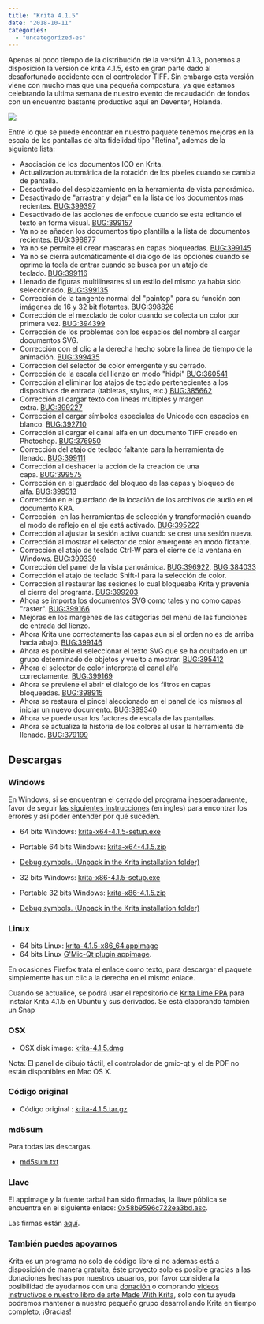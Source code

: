 ```yaml
---
title: "Krita 4.1.5"
date: "2018-10-11"
categories: 
  - "uncategorized-es"
---
```


Apenas al poco tiempo de la distribución de la versión 4.1.3, ponemos a disposición la versión de krita 4.1.5, esto en gran parte dado al desafortunado accidente con el controlador TIFF. Sin embargo esta versión viene con mucho mas que una pequeña compostura, ya que estamos celebrando la ultima semana de nuestro evento de recaudación de fondos con un encuentro bastante productivo aquí en Deventer, Holanda.

[![](/images/posts/2018/2018-fundraiser-hero2.png)](https://krita.org)

Entre lo que se puede encontrar en nuestro paquete tenemos mejoras en la escala de las pantallas de alta fidelidad tipo "Retina", ademas de la siguiente lista:

- Asociación de los documentos ICO en Krita.
- Actualización automática de la rotación de los pixeles cuando se cambia de pantalla.
- Desactivado del desplazamiento en la herramienta de vista panorámica.
- Desactivado de "arrastrar y dejar" en la lista de los documentos mas recientes. [BUG:399397](https://bugs.kde.org/show_bug.cgi?id=399397)
- Desactivado de las acciones de enfoque cuando se esta editando el texto en forma visual. [BUG:399157](https://bugs.kde.org/show_bug.cgi?id=399157)
- Ya no se añaden los documentos tipo plantilla a la lista de documentos recientes. [BUG:398877](https://bugs.kde.org/show_bug.cgi?id=398877)
- Ya no se permite el crear mascaras en capas bloqueadas. [BUG:399145](https://bugs.kde.org/show_bug.cgi?id=399145)
- Ya no se cierra automáticamente el dialogo de las opciones cuando se oprime la tecla de entrar cuando se busca por un atajo de teclado. [BUG:399116](https://bugs.kde.org/show_bug.cgi?id=399116)
- Llenado de figuras multilineares si un estilo del mismo ya había sido seleccionado. [BUG:399135](https://bugs.kde.org/show_bug.cgi?id=399135)
- Corrección de la tangente normal del "paintop" para su función con imágenes de 16 y 32 bit flotantes. [BUG:398826](https://bugs.kde.org/show_bug.cgi?id=398826)
- Corrección de el mezclado de color cuando se colecta un color por primera vez. [BUG:394399](http://394399)
- Corrección de los problemas con los espacios del nombre al cargar documentos SVG.
- Corrección con el clic a la derecha hecho sobre la linea de tiempo de la animación. [BUG:399435](https://bugs.kde.org/show_bug.cgi?id=399435)
- Corrección del selector de color emergente y su cerrado.
- Corrección de la escala del lienzo en modo "hidpi" [BUG:360541](https://bugs.kde.org/show_bug.cgi?id=360541)
- Corrección al eliminar los atajos de teclado pertenecientes a los dispositivos de entrada (tabletas, stylus, etc.) [BUG:385662](https://bugs.kde.org/show_bug.cgi?id=385662)
- Corrección al cargar texto con lineas múltiples y margen extra. [BUG:399227](https://bugs.kde.org/show_bug.cgi?id=399227)
- Corrección al cargar símbolos especiales de Unicode con espacios en blanco. [BUG:392710](https://bugs.kde.org/show_bug.cgi?id=392710)
- Corrección al cargar el canal alfa en un documento TIFF creado en Photoshop. [BUG:376950](https://bugs.kde.org/show_bug.cgi?id=376950)
- Corrección del atajo de teclado faltante para la herramienta de llenado. [BUG:399111](https://bugs.kde.org/show_bug.cgi?id=399111)
- Corrección al deshacer la acción de la creación de una capa. [BUG:399575](https://bugs.kde.org/show_bug.cgi?id=399575)
- Corrección en el guardado del bloqueo de las capas y bloqueo de alfa. [BUG:399513](https://bugs.kde.org/show_bug.cgi?id=399513)
- Corrección en el guardado de la locación de los archivos de audio en el documento KRA.
- Corrección  en las herramientas de selección y transformación cuando el modo de reflejo en el eje está activado. [BUG:395222](https://bugs.kde.org/show_bug.cgi?id=395222)
- Corrección al ajustar la sesión activa cuando se crea una sesión nueva.
- Corrección al mostrar el selector de color emergente en modo flotante.
- Corrección el atajo de teclado Ctrl-W para el cierre de la ventana en Windows. [BUG:399339](https://bugs.kde.org/show_bug.cgi?id=399339)
- Corrección del panel de la vista panorámica. [BUG:396922](https://bugs.kde.org/show_bug.cgi?id=396922), [BUG:384033](https://bugs.kde.org/show_bug.cgi?id=384033)
- Corrección el atajo de teclado Shift-I para la selección de color.
- Corrección al restaurar las sesiones lo cual bloqueaba Krita y prevenía el cierre del programa. [BUG:399203](https://bugs.kde.org/show_bug.cgi?id=399203)
- Ahora se importa los documentos SVG como tales y no como capas "raster". [BUG:399166](https://bugs.kde.org/show_bug.cgi?id=399166)
- Mejoras en los margenes de las categorías del menú de las funciones de entrada del lienzo.
- Ahora Krita une correctamente las capas aun si el orden no es de arriba hacia abajo. [BUG:399146](https://bugs.kde.org/show_bug.cgi?id=399146)
- Ahora es posible el seleccionar el texto SVG que se ha ocultado en un grupo determinado de objetos y vuelto a mostrar. [BUG:395412](https://bugs.kde.org/show_bug.cgi?id=395412)
- Ahora el selector de color interpreta el canal alfa correctamente. [BUG:399169](https://bugs.kde.org/show_bug.cgi?id=399169)
- Ahora se previene el abrir el dialogo de los filtros en capas bloqueadas. [BUG:398915](https://bugs.kde.org/show_bug.cgi?id=398915)
- Ahora se restaura el pincel aleccionado en el panel de los mismos al iniciar un nuevo documento. [BUG:399340](https://bugs.kde.org/show_bug.cgi?id=399340)
- Ahora se puede usar los factores de escala de las pantallas.
- Ahora se actualiza la historia de los colores al usar la herramienta de llenado. [BUG:379199](https://bugs.kde.org/show_bug.cgi?id=379199)

## Descargas

### Windows

En Windows, si se encuentran el cerrado del programa inesperadamente, favor de seguir [las siguientes instrucciones](https://docs.krita.org/Dr._Mingw_debugger) (en ingles) para encontrar los errores y así poder entender por qué suceden.

- 64 bits Windows: [krita-x64-4.1.5-setup.exe](https://download.kde.org/stable/krita/4.1.5/krita-x64-4.1.5-setup.exe)
- Portable 64 bits Windows: [krita-x64-4.1.5.zip](https://download.kde.org/stable/krita/4.1.5/krita-x64-4.1.5.zip)
- [Debug symbols. (Unpack in the Krita installation folder)](https://download.kde.org/stable/krita/4.1.5/krita-x64-4.1.5-dbg.zip)

- 32 bits Windows: [krita-x86-4.1.5-setup.exe](https://download.kde.org/stable/krita/4.1.5/krita-x86-4.1.5-setup.exe)
- Portable 32 bits Windows: [krita-x86-4.1.5.zip](https://download.kde.org/stable/krita/4.1.5/krita-x86-4.1.5.zip)
- [Debug symbols. (Unpack in the Krita installation folder)](https://download.kde.org/stable/krita/4.1.5/krita-x86-4.1.5-dbg.zip)

### Linux

- 64 bits Linux: [krita-4.1.5-x86\_64.appimage](https://download.kde.org/stable/krita/4.1.5/krita-4.1.5-x86_64.appimage)
- 64 bits Linux [G'Mic-Qt plugin appimage](https://download.kde.org/stable/krita/4.1.5/gmic_krita_qt-x86_64.appimage).

En ocasiones Firefox trata el enlace como texto, para descargar el paquete simplemente has un clic a la derecha en el mismo enlace.

Cuando se actualice, se podrá usar el repositorio de [Krita Lime PPA](https://launchpad.net/~kritalime/+archive/ubuntu/ppa) para instalar Krita 4.1.5 en Ubuntu y sus derivados. Se está elaborando también un Snap

### OSX

- OSX disk image: [krita-4.1.5.dmg](https://download.kde.org/stable/krita/4.1.5/krita-4.1.5.1.dmg)

Nota: El panel de dibujo táctil, el controlador de gmic-qt y el de PDF no están disponibles en Mac OS X.

### Código original

- Código original : [krita-4.1.5.tar.gz](https://download.kde.org/stable/krita/4.1.5/krita-4.1.5.tar.gz)

### md5sum

Para todas las descargas.

- [md5sum.txt](https://download.kde.org/stable/krita/4.1.5/md5sum.txt)

### Llave

El appimage y la fuente tarbal han sido firmadas, la llave pública se encuentra en el siguiente enlace: [0x58b9596c722ea3bd.asc](https://share.kde.org/index.php/s/fJ99V5mZvuyD0z8).

Las firmas están [aquí](http://download.kde.org/unstable/krita/3.1.3-beta.1).

### También puedes apoyarnos

Krita es un programa no solo de código libre si no ademas está a disposición de manera gratuita, éste proyecto solo es posible gracias a las donaciones hechas por nuestros usuarios, por favor considera la posibilidad de ayudarnos con una [donación](https://krita.org/en/support-us/donations/) o comprando [videos instructivos o nuestro libro de arte Made With Krita](https://krita.org/es/item/krita-3-2-0/%22https://krita.org/en/support-us/shop), solo con tu ayuda podremos mantener a nuestro pequeño grupo desarrollando Krita en tiempo completo, ¡Gracias!
